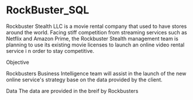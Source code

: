 # RockBuster_SQL

Rockbuster Stealth LLC is a movie rental company that used to have stores around the world. Facing stiff competition from streaming services such as Netflix and Amazon Prime, the Rockbuster Stealth management team is planning to use its existing movie licenses to launch an online video rental service i n order to stay competitive.

Objective

 Rockbusters Business Intelligence team will assist in the launch of the new online service's strategy base on the data provided by the client. 
 

Data
The data are provided in the breif by Rockbusters
